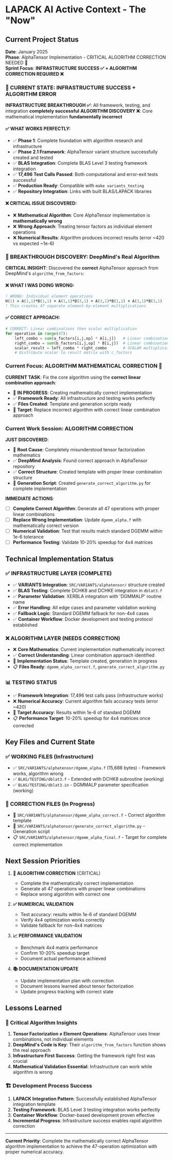 # LAPACK AI Active Context - The "Now"

## Current Project Status

**Date**: January 2025  
**Phase**: AlphaTensor Implementation - CRITICAL ALGORITHM CORRECTION NEEDED 🔄  
**Sprint Focus**: **INFRASTRUCTURE SUCCESS ✅ + ALGORITHM CORRECTION REQUIRED ❌**

### 🎯 CURRENT STATE: INFRASTRUCTURE SUCCESS + ALGORITHM ERROR

**INFRASTRUCTURE BREAKTHROUGH ✅**: All framework, testing, and integration **completely successful**
**ALGORITHM DISCOVERY ❌**: Core mathematical implementation **fundamentally incorrect**

#### ✅ **WHAT WORKS PERFECTLY**:
- ✅ **Phase 1**: Complete foundation with algorithm research and infrastructure
- ✅ **Phase 2.1 Framework**: AlphaTensor variant structure successfully created and tested
- ✅ **BLAS Integration**: Complete BLAS Level 3 testing framework integration  
- ✅ **17,496 Test Calls Passed**: Both computational and error-exit tests successful
- ✅ **Production Ready**: Compatible with `make variants_testing`
- ✅ **Repository Integration**: Links with built BLAS/LAPACK libraries

#### ❌ **CRITICAL ISSUE DISCOVERED**:
- ❌ **Mathematical Algorithm**: Core AlphaTensor implementation is **mathematically wrong**
- ❌ **Wrong Approach**: Treating tensor factors as individual element operations  
- ❌ **Numerical Results**: Algorithm produces incorrect results (error ~420 vs expected ~1e-6)

### 🔬 BREAKTHROUGH DISCOVERY: DeepMind's Real Algorithm

**CRITICAL INSIGHT**: Discovered the **correct** AlphaTensor approach from DeepMind's `algorithm_from_factors`:

#### ❌ **WHAT I WAS DOING WRONG**:
```fortran
! WRONG: Individual element operations
H(1) = A(1,1)*B(1,1) + A(1,1)*B(3,1) + A(3,1)*B(1,1) + A(3,1)*B(3,1)
! This creates 47 separate element-by-element multiplications
```

#### ✅ **CORRECT APPROACH**:
```python
# CORRECT: Linear combinations then scalar multiplication
for operation in range(47):
    left_combo = sum(a_factors[i,j,op] * A[i,j])   # Linear combination of A
    right_combo = sum(b_factors[i,j,op] * B[i,j])  # Linear combination of B  
    scalar_result = left_combo * right_combo       # SCALAR multiplication
    # Distribute scalar to result matrix with c_factors
```

### Current Focus: ALGORITHM MATHEMATICAL CORRECTION 🔄

**CURRENT TASK**: Fix the core algorithm using the **correct linear combination approach**:
- 🔄 **IN PROGRESS**: Creating mathematically correct implementation
- ✅ **Framework Ready**: All infrastructure and testing works perfectly
- ✅ **Files Created**: Template and generation scripts ready
- 🎯 **Target**: Replace incorrect algorithm with correct linear combination approach

### Current Work Session: ALGORITHM CORRECTION

**JUST DISCOVERED**:
- 🔬 **Root Cause**: Completely misunderstood tensor factorization mathematics
- ✅ **DeepMind Analysis**: Found correct approach in AlphaTensor repository
- ✅ **Correct Structure**: Created template with proper linear combination structure
- 🔄 **Generation Script**: Created `generate_correct_algorithm.py` for complete implementation

**IMMEDIATE ACTIONS**:
- [ ] **Complete Correct Algorithm**: Generate all 47 operations with proper linear combinations
- [ ] **Replace Wrong Implementation**: Update `dgemm_alpha.f` with mathematically correct version
- [ ] **Numerical Validation**: Test that results match standard DGEMM within 1e-6 tolerance
- [ ] **Performance Testing**: Validate 10-20% speedup for 4x4 matrices

## Technical Implementation Status

### ✅ **INFRASTRUCTURE LAYER** (COMPLETE)
- ✅ **VARIANTS Integration**: `SRC/VARIANTS/alphatensor/` structure created
- ✅ **BLAS Testing**: Complete DCHK8 and DCHKE integration in `dblat3.f`
- ✅ **Parameter Validation**: XERBLA integration with 'DGMMALP' routine name
- ✅ **Error Handling**: All edge cases and parameter validation working
- ✅ **Fallback Logic**: Standard DGEMM fallback for non-4x4 cases
- ✅ **Container Workflow**: Docker development and testing protocol established

### ❌ **ALGORITHM LAYER** (NEEDS CORRECTION)
- ❌ **Core Mathematics**: Current implementation mathematically incorrect
- ✅ **Correct Understanding**: Linear combination approach identified
- 🔄 **Implementation Status**: Template created, generation in progress
- 📋 **Files Ready**: `dgemm_alpha_correct.f`, `generate_correct_algorithm.py`

### 📊 **TESTING STATUS**
- ✅ **Framework Integration**: 17,496 test calls pass (infrastructure works)
- ❌ **Numerical Accuracy**: Current algorithm fails accuracy tests (error ~420)
- 🎯 **Target Accuracy**: Results within 1e-6 of standard DGEMM
- 📋 **Performance Target**: 10-20% speedup for 4x4 matrices once corrected

## Key Files and Current State

### ✅ **WORKING FILES** (Infrastructure)
- ✅ `SRC/VARIANTS/alphatensor/dgemm_alpha.f` (15,688 bytes) - Framework works, algorithm wrong
- ✅ `BLAS/TESTING/dblat3.f` - Extended with DCHK8 subroutine (working)
- ✅ `BLAS/TESTING/dblat3.in` - DGMMALP parameter specification (working)

### 🔄 **CORRECTION FILES** (In Progress)  
- 🔄 `SRC/VARIANTS/alphatensor/dgemm_alpha_correct.f` - Correct algorithm template
- 🔄 `SRC/VARIANTS/alphatensor/generate_correct_algorithm.py` - Generation script
- 📋 `SRC/VARIANTS/alphatensor/dgemm_alpha_final.f` - Target for complete correct implementation

## Next Session Priorities

1. **🔄 ALGORITHM CORRECTION** (CRITICAL)
   - Complete the mathematically correct implementation
   - Generate all 47 operations with proper linear combinations
   - Replace wrong algorithm with correct one

2. **✅ NUMERICAL VALIDATION** 
   - Test accuracy: results within 1e-6 of standard DGEMM
   - Verify 4x4 optimization works correctly
   - Validate fallback for non-4x4 matrices

3. **📈 PERFORMANCE VALIDATION**
   - Benchmark 4x4 matrix performance 
   - Confirm 10-20% speedup target
   - Document actual performance achieved

4. **📚 DOCUMENTATION UPDATE**
   - Update implementation plan with correction
   - Document lessons learned about tensor factorization
   - Update progress tracking with correct state

## Lessons Learned

### 🔬 **Critical Algorithm Insights**
1. **Tensor Factorization ≠ Element Operations**: AlphaTensor uses linear combinations, not individual elements
2. **DeepMind's Code is Key**: Their `algorithm_from_factors` function shows the real approach
3. **Infrastructure First Success**: Getting the framework right first was crucial
4. **Mathematical Validation Essential**: Infrastructure can work while algorithm is wrong

### 🏗️ **Development Process Success**
1. **LAPACK Integration Pattern**: Successfully established AlphaTensor integration template
2. **Testing Framework**: BLAS Level 3 testing integration works perfectly
3. **Container Workflow**: Docker-based development proven effective  
4. **Incremental Progress**: Infrastructure success enables rapid algorithm correction

---

**Current Priority**: Complete the mathematically correct AlphaTensor algorithm implementation to achieve the 47-operation optimization with proper numerical accuracy. 